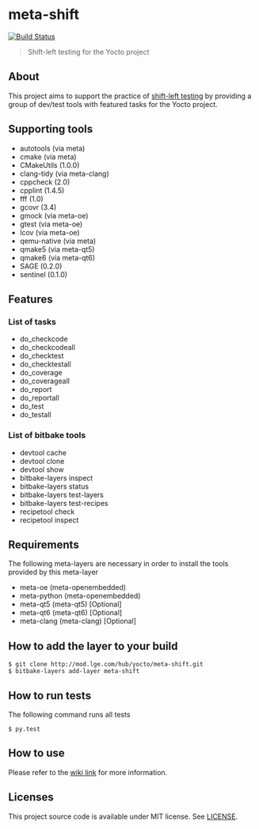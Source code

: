 # meta-shift

[![Build Status](http://10.178.85.91:8080/buildStatus/icon?job=meta-shift)](http://10.178.85.91:8080/job/meta-shift/)

> Shift-left testing for the Yocto project


## About

This project aims to support the practice of [shift-left testing](https://en.wikipedia.org/wiki/Shift-left_testing) by providing a group of dev/test tools with featured tasks for the Yocto project.


## Supporting tools

* autotools (via meta)
* cmake (via meta)
* CMakeUtils (1.0.0)
* clang-tidy (via meta-clang)
* cppcheck (2.0)
* cpplint (1.4.5)
* fff (1.0)
* gcovr (3.4)
* gmock (via meta-oe)
* gtest (via meta-oe)
* lcov (via meta-oe)
* qemu-native (via meta)
* qmake5 (via meta-qt5)
* qmake6 (via meta-qt6)
* SAGE (0.2.0)
* sentinel (0.1.0)


## Features

### List of tasks

* do_checkcode
* do_checkcodeall
* do_checktest
* do_checktestall
* do_coverage
* do_coverageall
* do_report
* do_reportall
* do_test
* do_testall

### List of bitbake tools

* devtool cache
* devtool clone
* devtool show
* bitbake-layers inspect
* bitbake-layers status
* bitbake-layers test-layers
* bitbake-layers test-recipes
* recipetool check
* recipetool inspect


## Requirements

The following meta-layers are necessary in order to install the tools provided by this meta-layer

* meta-oe (meta-openembedded)
* meta-python (meta-openembedded)
* meta-qt5 (meta-qt5) [Optional]
* meta-qt6 (meta-qt6) [Optional]
* meta-clang (meta-clang) [Optional]


## How to add the layer to your build

    $ git clone http://mod.lge.com/hub/yocto/meta-shift.git
    $ bitbake-layers add-layer meta-shift


## How to run tests

The following command runs all tests

    $ py.test


## How to use

Please refer to the [wiki link](http://mod.lge.com/hub/yocto/meta-shift/-/wikis/home) for more information.


## Licenses

This project source code is available under MIT license. See [LICENSE](LICENSE).
